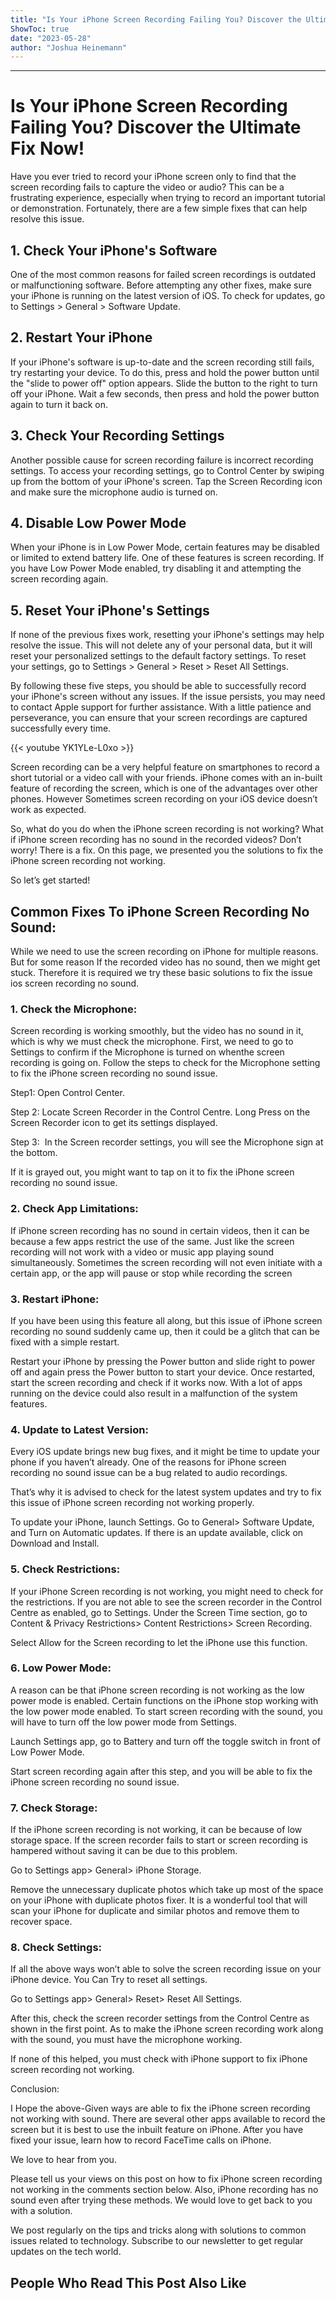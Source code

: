 ```yaml
---
title: "Is Your iPhone Screen Recording Failing You? Discover the Ultimate Fix Now!"
ShowToc: true 
date: "2023-05-28"
author: "Joshua Heinemann"
---
```

*****
# Is Your iPhone Screen Recording Failing You? Discover the Ultimate Fix Now!

Have you ever tried to record your iPhone screen only to find that the screen recording fails to capture the video or audio? This can be a frustrating experience, especially when trying to record an important tutorial or demonstration. Fortunately, there are a few simple fixes that can help resolve this issue.

## 1. Check Your iPhone's Software

One of the most common reasons for failed screen recordings is outdated or malfunctioning software. Before attempting any other fixes, make sure your iPhone is running on the latest version of iOS. To check for updates, go to Settings > General > Software Update.

## 2. Restart Your iPhone

If your iPhone's software is up-to-date and the screen recording still fails, try restarting your device. To do this, press and hold the power button until the "slide to power off" option appears. Slide the button to the right to turn off your iPhone. Wait a few seconds, then press and hold the power button again to turn it back on.

## 3. Check Your Recording Settings

Another possible cause for screen recording failure is incorrect recording settings. To access your recording settings, go to Control Center by swiping up from the bottom of your iPhone's screen. Tap the Screen Recording icon and make sure the microphone audio is turned on.

## 4. Disable Low Power Mode

When your iPhone is in Low Power Mode, certain features may be disabled or limited to extend battery life. One of these features is screen recording. If you have Low Power Mode enabled, try disabling it and attempting the screen recording again.

## 5. Reset Your iPhone's Settings

If none of the previous fixes work, resetting your iPhone's settings may help resolve the issue. This will not delete any of your personal data, but it will reset your personalized settings to the default factory settings. To reset your settings, go to Settings > General > Reset > Reset All Settings.

By following these five steps, you should be able to successfully record your iPhone's screen without any issues. If the issue persists, you may need to contact Apple support for further assistance. With a little patience and perseverance, you can ensure that your screen recordings are captured successfully every time.

{{< youtube YK1YLe-L0xo >}} 



Screen recording can be a very helpful feature on smartphones to record a short tutorial or a video call with your friends. iPhone comes with an in-built feature of recording the screen, which is one of the advantages over other phones. However Sometimes screen recording on your iOS device doesn’t work as expected.
 
So, what do you do when the iPhone screen recording is not working? What if iPhone screen recording has no sound in the recorded videos? Don’t worry! There is a fix. On this page, we presented you the solutions to fix the iPhone screen recording not working.
 
So let’s get started!
 
## Common Fixes To iPhone Screen Recording No Sound:
 
While we need to use the screen recording on iPhone for multiple reasons. But for some reason If the recorded video has no sound, then we might get stuck. Therefore it is required we try these basic solutions to fix the issue ios screen recording no sound.
 
### 1. Check the Microphone:
 
Screen recording is working smoothly, but the video has no sound in it, which is why we must check the microphone. First, we need to go to Settings to confirm if the Microphone is turned on whenthe screen recording is going on. Follow the steps to check for the Microphone setting to fix the iPhone screen recording no sound issue.
 
Step1: Open Control Center.
 
Step 2: Locate Screen Recorder in the Control Centre. Long Press on the Screen Recorder icon to get its settings displayed.
 

 
Step 3:  In the Screen recorder settings, you will see the Microphone sign at the bottom.
 
If it is grayed out, you might want to tap on it to fix the iPhone screen recording no sound issue.
 
### 2. Check App Limitations:
 
If iPhone screen recording has no sound in certain videos, then it can be because a few apps restrict the use of the same. Just like the screen recording will not work with a video or music app playing sound simultaneously. Sometimes the screen recording will not even initiate with a certain app, or the app will pause or stop while recording the screen
 
### 3. Restart iPhone:
 
If you have been using this feature all along, but this issue of iPhone screen recording no sound suddenly came up, then it could be a glitch that can be fixed with a simple restart.
 
Restart your iPhone by pressing the Power button and slide right to power off and again press the Power button to start your device. Once restarted, start the screen recording and check if it works now. With a lot of apps running on the device could also result in a malfunction of the system features.
 
### 4. Update to Latest Version:
 
Every iOS update brings new bug fixes, and it might be time to update your phone if you haven’t already. One of the reasons for iPhone screen recording no sound issue can be a bug related to audio recordings.
 
That’s why it is advised to check for the latest system updates and try to fix this issue of iPhone screen recording not working properly.
 
To update your iPhone, launch Settings. Go to General> Software Update, and Turn on Automatic updates. If there is an update available, click on Download and Install.
 
### 5. Check Restrictions:
 
If your iPhone Screen recording is not working, you might need to check for the restrictions. If you are not able to see the screen recorder in the Control Centre as enabled, go to Settings. Under the Screen Time section, go to Content & Privacy Restrictions> Content Restrictions> Screen Recording.
 
Select Allow for the Screen recording to let the iPhone use this function. 
 
### 6. Low Power Mode:
 
A reason can be that iPhone screen recording is not working as the low power mode is enabled. Certain functions on the iPhone stop working with the low power mode enabled. To start screen recording with the sound, you will have to turn off the low power mode from Settings.
 
Launch Settings app, go to Battery and turn off the toggle switch in front of Low Power Mode.
 
Start screen recording again after this step, and you will be able to fix the iPhone screen recording no sound issue.
 
### 7. Check Storage:
 
If the iPhone screen recording is not working, it can be because of low storage space. If the screen recorder fails to start or screen recording is hampered without saving it can be due to this problem.
 
Go to Settings app> General> iPhone Storage.
 
Remove the unnecessary duplicate photos which take up most of the space on your iPhone with duplicate photos fixer. It is a wonderful tool that will scan your iPhone for duplicate and similar photos and remove them to recover space.
 
### 8. Check Settings:
 
If all the above ways won’t able to solve the screen recording issue on your iPhone device. You Can Try to reset all settings.
 
 Go to Settings app> General> Reset> Reset All Settings.
 
After this, check the screen recorder settings from the Control Centre as shown in the first point. As to make the iPhone screen recording work along with the sound, you must have the microphone working.
 
If none of this helped, you must check with iPhone support to fix iPhone screen recording not working.
 
Conclusion:
 
I Hope the above-Given ways are able to fix the iPhone screen recording not working with sound. There are several other apps available to record the screen but it is best to use the inbuilt feature on iPhone. After you have fixed your issue, learn how to record FaceTime calls on iPhone.
 
We love to hear from you.
 
Please tell us your views on this post on how to fix iPhone screen recording not working in the comments section below. Also, iPhone recording has no sound even after trying these methods. We would love to get back to you with a solution.
 
We post regularly on the tips and tricks along with solutions to common issues related to technology. Subscribe to our newsletter to get regular updates on the tech world.
 
##  People Who Read This Post Also Like 



